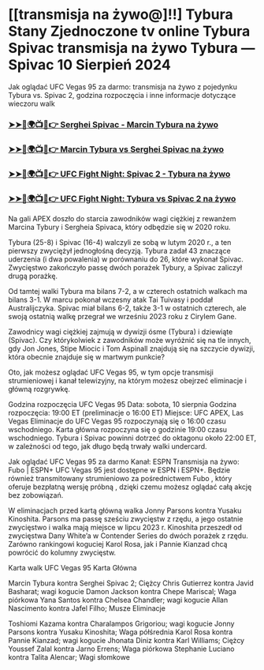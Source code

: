#  [[transmisja na żywo@]!!] Tybura Stany Zjednoczone tv online Tybura Spivac transmisja na żywo Tybura — Spivac 10 Sierpień 2024

Jak oglądać UFC Vegas 95 za darmo: transmisja na żywo z pojedynku Tybura vs. Spivac 2, godzina rozpoczęcia i inne informacje dotyczące wieczoru walk

<h3><a href="https://cutt.ly/MecUE7J2">➤➤🔴🌍📺📱👉 Serghei Spivac - Marcin Tybura na żywo</a></h3>

<h3><a href="https://cutt.ly/MecUE7J2">➤➤🔴🌍📺📱👉 Marcin Tybura vs Serghei Spivac na żywo</a></h3>

<h3><a href="https://cutt.ly/MecUE7J2">➤➤🔴🌍📺📱👉 UFC Fight Night: Spivac 2 - Tybura na żywo</a></h3>

<h3><a href="https://cutt.ly/MecUE7J2">➤➤🔴🌍📺📱👉 UFC Fight Night: Tybura vs Spivac 2 na żywo</a></h3>

Na gali APEX doszło do starcia zawodników wagi ciężkiej z rewanżem Marcina Tybury i Sergheia Spivaca, który odbędzie się w 2020 roku.

Tybura (25-8) i Spivac (16-4) walczyli ze sobą w lutym 2020 r., a ten pierwszy zwyciężył jednogłośną decyzją. Tybura zadał 43 znaczące uderzenia (i dwa powalenia) w porównaniu do 26, które wykonał Spivac. Zwycięstwo zakończyło passę dwóch porażek Tybury, a Spivac zaliczył drugą porażkę.

Od tamtej walki Tybura ma bilans 7-2, a w czterech ostatnich walkach ma bilans 3-1. W marcu pokonał wczesny atak Tai Tuivasy i poddał Australijczyka. Spivac miał bilans 6-2, także 3-1 w ostatnich czterech, ale swoją ostatnią walkę przegrał we wrześniu 2023 roku z Cirylem Gane.

Zawodnicy wagi ciężkiej zajmują w dywizji ósme (Tybura) i dziewiąte (Spivac). Czy którykolwiek z zawodników może wyróżnić się na tle innych, gdy Jon Jones, Stipe Miocic i Tom Aspinall znajdują się na szczycie dywizji, która obecnie znajduje się w martwym punkcie?

Oto, jak możesz oglądać UFC Vegas 95, w tym opcje transmisji strumieniowej i kanał telewizyjny, na którym możesz obejrzeć eliminacje i główną rozgrywkę.

Godzina rozpoczęcia UFC Vegas 95
Data:  sobota, 10 sierpnia
Godzina rozpoczęcia: 19:00 ET (preliminacje o 16:00 ET)
Miejsce:  UFC APEX, Las Vegas
Eliminacje do UFC Vegas 95 rozpoczynają się o 16:00 czasu wschodniego. Karta główna rozpoczyna się o godzinie 19:00 czasu wschodniego. Tybura i Spivac powinni dotrzeć do oktagonu około 22:00 ET, w zależności od tego, jak długo będą trwały walki undercard.

Jak oglądać UFC Vegas 95 za darmo
Kanał:  ESPN
Transmisja na żywo:  Fubo  |  ESPN+
UFC Vegas 95 jest dostępne w ESPN i ESPN+. Będzie również transmitowany strumieniowo za pośrednictwem  Fubo  , który oferuje  bezpłatną wersję próbną  , dzięki czemu możesz oglądać całą akcję bez zobowiązań. 

W eliminacjach przed kartą główną walka Jonny Parsons kontra Yusaku Kinoshita. Parsons ma passę sześciu zwycięstw z rzędu, a jego ostatnie zwycięstwo i walka mają miejsce w lipcu 2023 r. Kinoshita przeszedł od zwycięstwa Dany White’a w Contender Series do dwóch porażek z rzędu. Zarówno rankingowi koguciej Karol Rosa, jak i Pannie Kianzad chcą powrócić do kolumny zwycięstw. 

Karta walk UFC Vegas 95
Karta Główna

Marcin Tybura kontra Serghei Spivac 2; Ciężcy
Chris Gutierrez kontra Javid Basharat; wagi kogucie
Damon Jackson kontra Chepe Mariscal; Waga piórkowa
Yana Santos kontra Chelsea Chandler; wagi kogucie
Allan Nascimento kontra Jafel Filho; Musze
Eliminacje

Toshiomi Kazama kontra Charalampos Grigoriou; wagi kogucie
Jonny Parsons kontra Yusaku Kinoshita; Waga półśrednia
Karol Rosa kontra Pannie Kianzad; wagi kogucie
Jhonata Diniz kontra Karl Williams; Ciężcy
Youssef Zalal kontra Jarno Errens; Waga piórkowa
Stephanie Luciano kontra Talita Alencar; Wagi słomkowe
